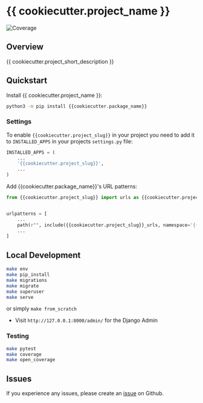 # {{ cookiecutter.project_name }}

![Coverage](https://img.shields.io/badge/coverage-97%25-brightgreen)

<!-- ![Code Style](https://img.shields.io/badge/code_style-ruff-black) -->

## Overview

{{ cookiecutter.project_short_description }}

## Quickstart

Install {{ cookiecutter.project_name }}:

```bash
python3 -m pip install {{cookiecutter.package_name}}
```

### Settings

To enable `{{cookiecutter.project_slug}}` in your project you need to add it to `INSTALLED_APPS` in your projects `settings.py` file:

```python
INSTALLED_APPS = (
    ...
    '{{cookiecutter.project_slug}}',
    ...
)
```

Add {{cookiecutter.package_name}}'s URL patterns:

```python
from {{cookiecutter.project_slug}} import urls as {{cookiecutter.project_slug}}_urls


urlpatterns = [
    ...
    path(r"", include({{cookiecutter.project_slug}}_urls, namespace='{{cookiecutter.package_name}}')),
    ...
]
```

## Local Development

```bash
make env
make pip_install
make migrations
make migrate
make superuser
make serve
```

or simply `make from_scratch`

- Visit `http://127.0.0.1:8000/admin/` for the Django Admin

### Testing

```bash
make pytest
make coverage
make open_coverage
```

## Issues

If you experience any issues, please create an [issue](https://github.org/{{cookiecutter.github_username}}/{{cookiecutter.package_name}}/issues) on Github.
